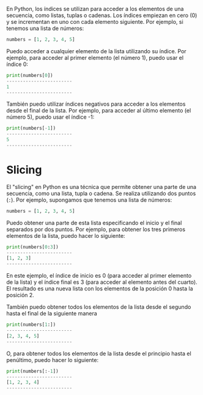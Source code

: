 En Python, los índices se utilizan para acceder a los elementos de una secuencia, como listas, tuplas o cadenas. Los índices empiezan en cero (0) y se incrementan en uno con cada elemento siguiente. Por ejemplo, si tenemos una lista de números:
```python
numbers = [1, 2, 3, 4, 5]
```
Puedo acceder a cualquier elemento de la lista utilizando su índice. Por ejemplo, para acceder al primer elemento (el número 1), puedo usar el índice 0:
```python
print(numbers[0]) 
------------------------
1
------------------------

```
También puedo utilizar índices negativos para acceder a los elementos desde el final de la lista. Por ejemplo, para acceder al último elemento (el número 5), puedo usar el índice -1:
```python
print(numbers[-1])
------------------------
5
------------------------
```

# Slicing

El "slicing" en Python es una técnica que permite obtener una parte de una secuencia, como una lista, tupla o cadena. Se realiza utilizando dos puntos (`:`). Por ejemplo, supongamos que tenemos una lista de números:
```python
numbers = [1, 2, 3, 4, 5]
```
Puedo obtener una parte de esta lista especificando el inicio y el final separados por dos puntos. Por ejemplo, para obtener los tres primeros elementos de la lista, puedo hacer lo siguiente:
```python
print(numbers[0:3])
------------------------
[1, 2, 3]
------------------------
```
En este ejemplo, el índice de inicio es 0 (para acceder al primer elemento de la lista) y el índice final es 3 (para acceder al elemento antes del cuarto). El resultado es una nueva lista con los elementos de la posición 0 hasta la posición 2.

También puedo obtener todos los elementos de la lista desde el segundo hasta el final de la siguiente manera
```python
print(numbers[1:])
------------------------
[2, 3, 4, 5]
------------------------
```
O, para obtener todos los elementos de la lista desde el principio hasta el penúltimo, puedo hacer lo siguiente:
```python
print(numbers[:-1])
------------------------
[1, 2, 3, 4]
------------------------
```
